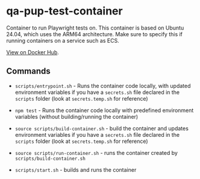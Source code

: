# qa-pup-test-container

Container to run Playwright tests on. This container is based on Ubuntu 24.04, which uses the ARM64 architecture. Make sure to specify this if running containers on a service such as ECS. 

[View on Docker Hub](https://hub.docker.com/r/cloudydaiyz/qa-pup-test-container). 

## Commands

- `scripts/entrypoint.sh` - Runs the container code locally, with updated environment variables if you have a `secrets.sh` file declared in the `scripts` folder (look at `secrets.temp.sh` for reference)

- `npm test` - Runs the container code locally with predefined environment variables (without building/running the container)

- `source scripts/build-container.sh` - build the container and updates environment variables if you have a `secrets.sh` file declared in the `scripts` folder (look at `secrets.temp.sh` for reference)

- `source scripts/run-container.sh` - runs the container created by `scripts/build-container.sh`

- `scripts/start.sh` - builds and runs the container